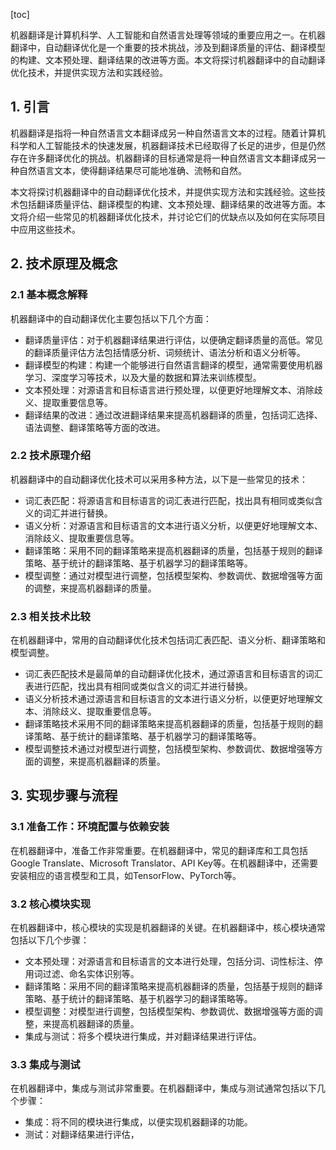 
[toc]                    
                
                
机器翻译是计算机科学、人工智能和自然语言处理等领域的重要应用之一。在机器翻译中，自动翻译优化是一个重要的技术挑战，涉及到翻译质量的评估、翻译模型的构建、文本预处理、翻译结果的改进等方面。本文将探讨机器翻译中的自动翻译优化技术，并提供实现方法和实践经验。

## 1. 引言

机器翻译是指将一种自然语言文本翻译成另一种自然语言文本的过程。随着计算机科学和人工智能技术的快速发展，机器翻译技术已经取得了长足的进步，但是仍然存在许多翻译优化的挑战。机器翻译的目标通常是将一种自然语言文本翻译成另一种自然语言文本，使得翻译结果尽可能地准确、流畅和自然。

本文将探讨机器翻译中的自动翻译优化技术，并提供实现方法和实践经验。这些技术包括翻译质量评估、翻译模型的构建、文本预处理、翻译结果的改进等方面。本文将介绍一些常见的机器翻译优化技术，并讨论它们的优缺点以及如何在实际项目中应用这些技术。

## 2. 技术原理及概念

### 2.1 基本概念解释

机器翻译中的自动翻译优化主要包括以下几个方面：

- 翻译质量评估：对于机器翻译结果进行评估，以便确定翻译质量的高低。常见的翻译质量评估方法包括情感分析、词频统计、语法分析和语义分析等。
- 翻译模型的构建：构建一个能够进行自然语言翻译的模型，通常需要使用机器学习、深度学习等技术，以及大量的数据和算法来训练模型。
- 文本预处理：对源语言和目标语言进行预处理，以便更好地理解文本、消除歧义、提取重要信息等。
- 翻译结果的改进：通过改进翻译结果来提高机器翻译的质量，包括词汇选择、语法调整、翻译策略等方面的改进。

### 2.2 技术原理介绍

机器翻译中的自动翻译优化技术可以采用多种方法，以下是一些常见的技术：

- 词汇表匹配：将源语言和目标语言的词汇表进行匹配，找出具有相同或类似含义的词汇并进行替换。
- 语义分析：对源语言和目标语言的文本进行语义分析，以便更好地理解文本、消除歧义、提取重要信息等。
- 翻译策略：采用不同的翻译策略来提高机器翻译的质量，包括基于规则的翻译策略、基于统计的翻译策略、基于机器学习的翻译策略等。
- 模型调整：通过对模型进行调整，包括模型架构、参数调优、数据增强等方面的调整，来提高机器翻译的质量。

### 2.3 相关技术比较

在机器翻译中，常用的自动翻译优化技术包括词汇表匹配、语义分析、翻译策略和模型调整。

- 词汇表匹配技术是最简单的自动翻译优化技术，通过源语言和目标语言的词汇表进行匹配，找出具有相同或类似含义的词汇并进行替换。
- 语义分析技术通过源语言和目标语言的文本进行语义分析，以便更好地理解文本、消除歧义、提取重要信息等。
- 翻译策略技术采用不同的翻译策略来提高机器翻译的质量，包括基于规则的翻译策略、基于统计的翻译策略、基于机器学习的翻译策略等。
- 模型调整技术通过对模型进行调整，包括模型架构、参数调优、数据增强等方面的调整，来提高机器翻译的质量。

## 3. 实现步骤与流程

### 3.1 准备工作：环境配置与依赖安装

在机器翻译中，准备工作非常重要。在机器翻译中，常见的翻译库和工具包括Google Translate、Microsoft Translator、API Key等。在机器翻译中，还需要安装相应的语言模型和工具，如TensorFlow、PyTorch等。

### 3.2 核心模块实现

在机器翻译中，核心模块的实现是机器翻译的关键。在机器翻译中，核心模块通常包括以下几个步骤：

- 文本预处理：对源语言和目标语言的文本进行处理，包括分词、词性标注、停用词过滤、命名实体识别等。
- 翻译策略：采用不同的翻译策略来提高机器翻译的质量，包括基于规则的翻译策略、基于统计的翻译策略、基于机器学习的翻译策略等。
- 模型调整：对模型进行调整，包括模型架构、参数调优、数据增强等方面的调整，来提高机器翻译的质量。
- 集成与测试：将多个模块进行集成，并对翻译结果进行评估。

### 3.3 集成与测试

在机器翻译中，集成与测试非常重要。在机器翻译中，集成与测试通常包括以下几个步骤：

- 集成：将不同的模块进行集成，以便实现机器翻译的功能。
- 测试：对翻译结果进行评估，

